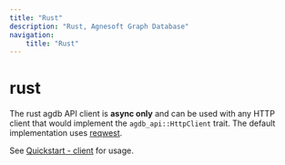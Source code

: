 ```yaml
---
title: "Rust"
description: "Rust, Agnesoft Graph Database"
navigation:
    title: "Rust"
---
```


# rust

The rust agdb API client is **async only** and can be used with any HTTP client that would implement the `agdb_api::HttpClient` trait. The default implementation uses [reqwest](https://crates.io/crates/reqwest).

See [Quickstart - client](/docs/guides/quickstart_client) for usage.
